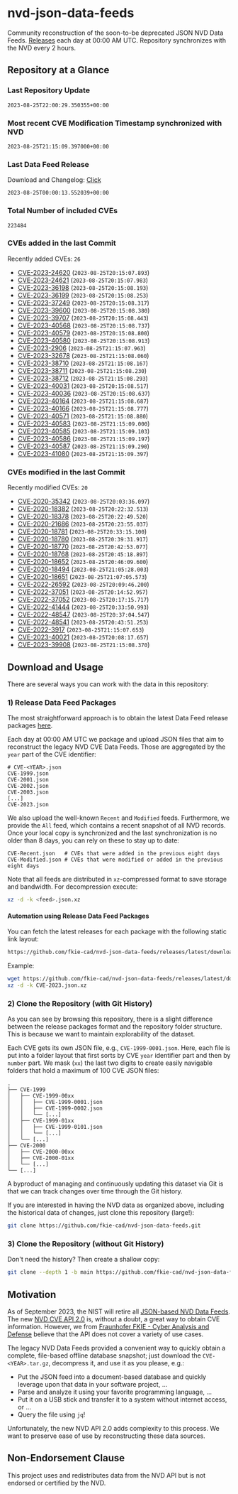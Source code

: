 # nvd-json-data-feeds

Community reconstruction of the soon-to-be deprecated JSON NVD Data Feeds. 
[Releases](https://github.com/fkie-cad/nvd-json-data-feeds/releases/latest) each day at 00:00 AM UTC.
Repository synchronizes with the NVD every 2 hours.

## Repository at a Glance

### Last Repository Update

```plain
2023-08-25T22:00:29.350355+00:00
```

### Most recent CVE Modification Timestamp synchronized with NVD

```plain
2023-08-25T21:15:09.397000+00:00
```

### Last Data Feed Release

Download and Changelog: [Click](https://github.com/fkie-cad/nvd-json-data-feeds/releases/latest)

```plain
2023-08-25T00:00:13.552039+00:00
```

### Total Number of included CVEs

```plain
223484
```

### CVEs added in the last Commit

Recently added CVEs: `26`

* [CVE-2023-24620](CVE-2023/CVE-2023-246xx/CVE-2023-24620.json) (`2023-08-25T20:15:07.893`)
* [CVE-2023-24621](CVE-2023/CVE-2023-246xx/CVE-2023-24621.json) (`2023-08-25T20:15:07.983`)
* [CVE-2023-36198](CVE-2023/CVE-2023-361xx/CVE-2023-36198.json) (`2023-08-25T20:15:08.193`)
* [CVE-2023-36199](CVE-2023/CVE-2023-361xx/CVE-2023-36199.json) (`2023-08-25T20:15:08.253`)
* [CVE-2023-37249](CVE-2023/CVE-2023-372xx/CVE-2023-37249.json) (`2023-08-25T20:15:08.317`)
* [CVE-2023-39600](CVE-2023/CVE-2023-396xx/CVE-2023-39600.json) (`2023-08-25T20:15:08.380`)
* [CVE-2023-39707](CVE-2023/CVE-2023-397xx/CVE-2023-39707.json) (`2023-08-25T20:15:08.443`)
* [CVE-2023-40568](CVE-2023/CVE-2023-405xx/CVE-2023-40568.json) (`2023-08-25T20:15:08.737`)
* [CVE-2023-40579](CVE-2023/CVE-2023-405xx/CVE-2023-40579.json) (`2023-08-25T20:15:08.800`)
* [CVE-2023-40580](CVE-2023/CVE-2023-405xx/CVE-2023-40580.json) (`2023-08-25T20:15:08.913`)
* [CVE-2023-2906](CVE-2023/CVE-2023-29xx/CVE-2023-2906.json) (`2023-08-25T21:15:07.963`)
* [CVE-2023-32678](CVE-2023/CVE-2023-326xx/CVE-2023-32678.json) (`2023-08-25T21:15:08.060`)
* [CVE-2023-38710](CVE-2023/CVE-2023-387xx/CVE-2023-38710.json) (`2023-08-25T21:15:08.167`)
* [CVE-2023-38711](CVE-2023/CVE-2023-387xx/CVE-2023-38711.json) (`2023-08-25T21:15:08.230`)
* [CVE-2023-38712](CVE-2023/CVE-2023-387xx/CVE-2023-38712.json) (`2023-08-25T21:15:08.293`)
* [CVE-2023-40031](CVE-2023/CVE-2023-400xx/CVE-2023-40031.json) (`2023-08-25T20:15:08.517`)
* [CVE-2023-40036](CVE-2023/CVE-2023-400xx/CVE-2023-40036.json) (`2023-08-25T20:15:08.637`)
* [CVE-2023-40164](CVE-2023/CVE-2023-401xx/CVE-2023-40164.json) (`2023-08-25T21:15:08.687`)
* [CVE-2023-40166](CVE-2023/CVE-2023-401xx/CVE-2023-40166.json) (`2023-08-25T21:15:08.777`)
* [CVE-2023-40571](CVE-2023/CVE-2023-405xx/CVE-2023-40571.json) (`2023-08-25T21:15:08.880`)
* [CVE-2023-40583](CVE-2023/CVE-2023-405xx/CVE-2023-40583.json) (`2023-08-25T21:15:09.000`)
* [CVE-2023-40585](CVE-2023/CVE-2023-405xx/CVE-2023-40585.json) (`2023-08-25T21:15:09.103`)
* [CVE-2023-40586](CVE-2023/CVE-2023-405xx/CVE-2023-40586.json) (`2023-08-25T21:15:09.197`)
* [CVE-2023-40587](CVE-2023/CVE-2023-405xx/CVE-2023-40587.json) (`2023-08-25T21:15:09.290`)
* [CVE-2023-41080](CVE-2023/CVE-2023-410xx/CVE-2023-41080.json) (`2023-08-25T21:15:09.397`)


### CVEs modified in the last Commit

Recently modified CVEs: `20`

* [CVE-2020-35342](CVE-2020/CVE-2020-353xx/CVE-2020-35342.json) (`2023-08-25T20:03:36.097`)
* [CVE-2020-18382](CVE-2020/CVE-2020-183xx/CVE-2020-18382.json) (`2023-08-25T20:22:32.513`)
* [CVE-2020-18378](CVE-2020/CVE-2020-183xx/CVE-2020-18378.json) (`2023-08-25T20:22:49.520`)
* [CVE-2020-21686](CVE-2020/CVE-2020-216xx/CVE-2020-21686.json) (`2023-08-25T20:23:55.037`)
* [CVE-2020-18781](CVE-2020/CVE-2020-187xx/CVE-2020-18781.json) (`2023-08-25T20:33:15.100`)
* [CVE-2020-18780](CVE-2020/CVE-2020-187xx/CVE-2020-18780.json) (`2023-08-25T20:39:31.917`)
* [CVE-2020-18770](CVE-2020/CVE-2020-187xx/CVE-2020-18770.json) (`2023-08-25T20:42:53.077`)
* [CVE-2020-18768](CVE-2020/CVE-2020-187xx/CVE-2020-18768.json) (`2023-08-25T20:45:18.897`)
* [CVE-2020-18652](CVE-2020/CVE-2020-186xx/CVE-2020-18652.json) (`2023-08-25T20:46:09.600`)
* [CVE-2020-18494](CVE-2020/CVE-2020-184xx/CVE-2020-18494.json) (`2023-08-25T21:05:28.003`)
* [CVE-2020-18651](CVE-2020/CVE-2020-186xx/CVE-2020-18651.json) (`2023-08-25T21:07:05.573`)
* [CVE-2022-26592](CVE-2022/CVE-2022-265xx/CVE-2022-26592.json) (`2023-08-25T20:09:46.200`)
* [CVE-2022-37051](CVE-2022/CVE-2022-370xx/CVE-2022-37051.json) (`2023-08-25T20:14:52.957`)
* [CVE-2022-37052](CVE-2022/CVE-2022-370xx/CVE-2022-37052.json) (`2023-08-25T20:17:15.717`)
* [CVE-2022-41444](CVE-2022/CVE-2022-414xx/CVE-2022-41444.json) (`2023-08-25T20:33:50.993`)
* [CVE-2022-48547](CVE-2022/CVE-2022-485xx/CVE-2022-48547.json) (`2023-08-25T20:37:04.547`)
* [CVE-2022-48541](CVE-2022/CVE-2022-485xx/CVE-2022-48541.json) (`2023-08-25T20:43:51.253`)
* [CVE-2022-3917](CVE-2022/CVE-2022-39xx/CVE-2022-3917.json) (`2023-08-25T21:15:07.653`)
* [CVE-2023-40021](CVE-2023/CVE-2023-400xx/CVE-2023-40021.json) (`2023-08-25T20:08:17.657`)
* [CVE-2023-39908](CVE-2023/CVE-2023-399xx/CVE-2023-39908.json) (`2023-08-25T21:15:08.370`)


## Download and Usage

There are several ways you can work with the data in this repository:

### 1) Release Data Feed Packages

The most straightforward approach is to obtain the latest Data Feed release packages [here](https://github.com/fkie-cad/nvd-json-data-feeds/releases/latest).

Each day at 00:00 AM UTC we package and upload JSON files that aim to reconstruct the legacy NVD CVE Data Feeds.
Those are aggregated by the `year` part of the CVE identifier:

```
# CVE-<YEAR>.json
CVE-1999.json
CVE-2001.json
CVE-2002.json
CVE-2003.json
[...]
CVE-2023.json
```

We also upload the well-known `Recent` and `Modified` feeds.
Furthermore, we provide the `All` feed, which contains a recent snapshot of all NVD records.
Once your local copy is synchronized and the last synchronization is no older than 8 days, you can rely on these to stay up to date:

```plain
CVE-Recent.json   # CVEs that were added in the previous eight days
CVE-Modified.json # CVEs that were modified or added in the previous eight days
```

Note that all feeds are distributed in `xz`-compressed format to save storage and bandwidth.
For decompression execute:

```sh
xz -d -k <feed>.json.xz
```


#### Automation using Release Data Feed Packages

You can fetch the latest releases for each package with the following static link layout:

```sh
https://github.com/fkie-cad/nvd-json-data-feeds/releases/latest/download/CVE-<YEAR>.json.xz
```

Example:

```sh
wget https://github.com/fkie-cad/nvd-json-data-feeds/releases/latest/download/CVE-2023.json.xz
xz -d -k CVE-2023.json.xz
```

### 2) Clone the Repository (with Git History)

As you can see by browsing this repository, there is a slight difference between the release packages format and the repository folder structure.
This is because we want to maintain explorability of the dataset.

Each CVE gets its own JSON file, e.g., `CVE-1999-0001.json`.
Here, each file is put into a folder layout that first sorts by CVE `year` identifier part and then by `number` part.
We mask (`xx`) the last two digits to create easily navigable folders that hold a maximum of 100 CVE JSON files:

```plain
.
├── CVE-1999
│   ├── CVE-1999-00xx
│   │   ├── CVE-1999-0001.json
│   │   ├── CVE-1999-0002.json
│   │   └── [...]
│   ├── CVE-1999-01xx
│   │   ├── CVE-1999-0101.json
│   │   └── [...]
│   └── [...]
├── CVE-2000
│   ├── CVE-2000-00xx
│   ├── CVE-2000-01xx
│   └── [...]
└── [...]
```

A byproduct of managing and continuously updating this dataset via Git is that we can track changes over time through the Git history.

If you are interested in having the NVD data as organized above, including the historical data of changes, just clone this repository (large!):

```sh
git clone https://github.com/fkie-cad/nvd-json-data-feeds.git
```

### 3) Clone the Repository (without Git History)

Don't need the history? Then create a shallow copy:

```sh
git clone --depth 1 -b main https://github.com/fkie-cad/nvd-json-data-feeds.git
```

## Motivation

As of September 2023, the NIST will retire all [JSON-based NVD Data Feeds](https://nvd.nist.gov/vuln/data-feeds#divRetirementBanner-1).
The new [NVD CVE API 2.0](https://nvd.nist.gov/developers/vulnerabilities) is, without a doubt, a great way to obtain CVE information.
However, we from [Fraunhofer FKIE - Cyber Analysis and Defense](https://www.fkie.fraunhofer.de/en/departments/cad.html) believe that the API does not cover a variety of use cases.

The legacy NVD Data Feeds provided a convenient way to quickly obtain a complete, file-based offline database snapshot; just download the `CVE-<YEAR>.tar.gz`, decompress it, and use it as you please, e.g.:

* Put the JSON feed into a document-based database and quickly leverage upon that data in your software project, ...
* Parse and analyze it using your favorite programming language, ...
* Put it on a USB stick and transfer it to a system without internet access, or ...
* Query the file using `jq`!

Unfortunately, the new NVD API 2.0 adds complexity to this process.
We want to preserve ease of use by reconstructing these data sources.

## Non-Endorsement Clause

This project uses and redistributes data from the NVD API but is not endorsed or certified by the NVD.